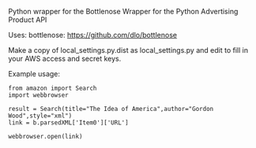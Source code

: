 Python wrapper for the Bottlenose Wrapper for the Python Advertising Product API

Uses: bottlenose: https://github.com/dlo/bottlenose


Make a copy of local_settings.py.dist as local_settings.py and edit to fill in your AWS access and secret keys.


Example usage:


	from amazon import Search
	import webbrowser

	result = Search(title="The Idea of America",author="Gordon Wood",style="xml")	
	link = b.parsedXML['Item0']['URL']

	webbrowser.open(link)
